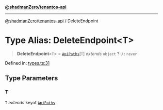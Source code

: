 [**@shadmanZero/tenantos-api**](../README.md)

***

[@shadmanZero/tenantos-api](../globals.md) / DeleteEndpoint

# Type Alias: DeleteEndpoint\<T\>

> **DeleteEndpoint**\<`T`\> = [`ApiPaths`](ApiPaths.md)\[`T`\] *extends* `object` ? `U` : `never`

Defined in: [types.ts:31](https://github.com/shadmanZero/tenantos-api/blob/1519ecac4035082956b06ca1cf266b8ad4cc7904/src/types.ts#L31)

## Type Parameters

### T

`T` *extends* keyof [`ApiPaths`](ApiPaths.md)
